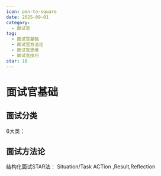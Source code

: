 ```yaml
---
icon: pen-to-square
date: 2025-09-01
category:
  - 面试官
tag:
  - 面试官基础
  - 面试官方法论
  - 面试官思维
  - 面试官技巧
star: 10
---
```


# 面试官基础

## 面试分类

6大类：


## 面试方法论

结构化面试STAR法：
Situation/Task ACTion ,Result,Reflection
